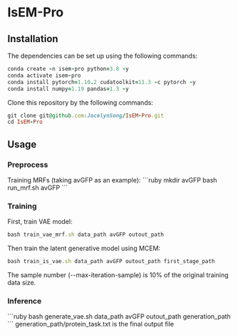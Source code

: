 <h1>IsEM-Pro</h1>


<h2>Installation</h2>
The dependencies can be set up using the following commands:

```ruby
conda create -n isem-pro python=3.8 -y 
conda activate isem-pro 
conda install pytorch=1.10.2 cudatoolkit=11.3 -c pytorch -y 
conda install numpy=1.19 pandas=1.3 -y 
```

Clone this repository by the following commands:
```ruby
git clone git@github.com:JocelynSong/IsEM-Pro.git
cd IsEM-Pro
```

<h2>Usage</h2>
<h3>Preprocess</h3>
Training MRFs (taking avGFP as an example):
```ruby
mkdir avGFP
bash run_mrf.sh avGFP
```

<h3>Training</h3>
First, train VAE model:

```ruby
bash train_vae_mrf.sh data_path avGFP outout_path
```

Then train the latent generative model using MCEM:

```ruby
bash train_is_vae.sh data_path avGFP outout_path first_stage_path
```
The sample number (--max-iteration-sample) is 10% of the original training data size.


<h3>Inference</h3>
```ruby
bash generate_vae.sh data_path avGFP outout_path generation_path
```
generation_path/protein_task.txt is the final output file